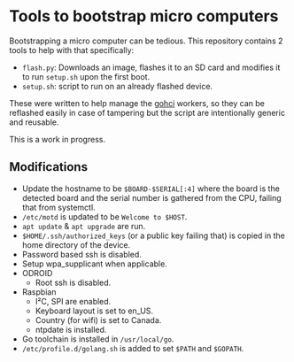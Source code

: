 # Tools to bootstrap micro computers

Bootstrapping a micro computer can be tedious. This repository contains 2
tools to help with that specifically:

- `flash.py`: Downloads an image, flashes it to an SD card and modifies it to
  run `setup.sh` upon the first boot.
- `setup.sh`: script to run on an already flashed device.

These were written to help manage the [gohci](https://github.com/periph/gohci)
workers, so they can be reflashed easily in case of tampering but the script are
intentionally generic and reusable.

This is a work in progress.


## Modifications

- Update the hostname to be `$BOARD-$SERIAL[:4]` where the board is the detected
  board and the serial number is gathered from the CPU, failing that from
  systemctl.
- `/etc/motd` is updated to be `Welcome to $HOST`.
- `apt update` & `apt upgrade` are run.
- `$HOME/.ssh/authorized_keys` (or a public key failing that) is copied in the
  home directory of the device.
- Password based ssh is disabled.
- Setup wpa_supplicant when applicable.
- ODROID
  - Root ssh is disabled.
- Raspbian
  - I²C, SPI are enabled.
  - Keyboard layout is set to en_US.
  - Country (for wifi) is set to Canada.
  - ntpdate is installed.
- Go toolchain is installed in `/usr/local/go`.
- `/etc/profile.d/golang.sh` is added to set `$PATH` and `$GOPATH`.
